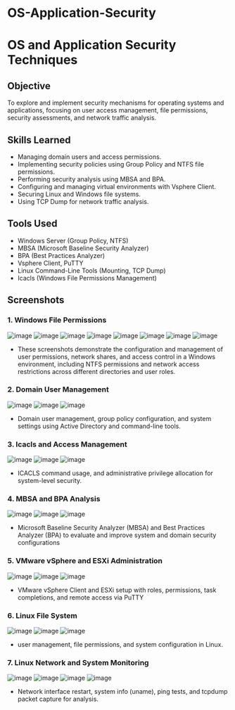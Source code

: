 # OS-Application-Security

# OS and Application Security Techniques

## Objective
To explore and implement security mechanisms for operating systems and applications, focusing on user access management, file permissions, security assessments, and network traffic analysis.

## Skills Learned
- Managing domain users and access permissions.
- Implementing security policies using Group Policy and NTFS file permissions.
- Performing security analysis using MBSA and BPA.
- Configuring and managing virtual environments with Vsphere Client.
- Securing Linux and Windows file systems.
- Using TCP Dump for network traffic analysis.

## Tools Used
- Windows Server (Group Policy, NTFS)
- MBSA (Microsoft Baseline Security Analyzer)
- BPA (Best Practices Analyzer)
- Vsphere Client, PuTTY
- Linux Command-Line Tools (Mounting, TCP Dump)
- Icacls (Windows File Permissions Management)

## Screenshots

### 1. **Windows File Permissions**
![image](https://github.com/user-attachments/assets/174e5219-0269-4d68-90aa-43f876a6e1cc)
![image](https://github.com/user-attachments/assets/7a19fac8-7657-4fff-81de-50f2ae261354)
![image](https://github.com/user-attachments/assets/8b96ddb2-7ccc-4b47-9083-dba6b39922ae)
![image](https://github.com/user-attachments/assets/ba75654d-fee2-4946-bb97-93027b2e0e8b)
![image](https://github.com/user-attachments/assets/1bed24bc-11fe-41af-b3ae-497ceb105677)
![image](https://github.com/user-attachments/assets/52ffa0f0-5c48-4012-85e5-3983e47b1ba1)
![image](https://github.com/user-attachments/assets/ab47f996-f3a3-4dbb-96dc-365109cfcd65)
![image](https://github.com/user-attachments/assets/2a6205c9-9796-4523-af72-dda3250f52d7)
- These screenshots demonstrate the configuration and management of user permissions, network shares, and access control in a Windows environment, including NTFS permissions and network access restrictions across different directories and user roles.

### 2. **Domain User Management**
![image](https://github.com/user-attachments/assets/4b02084b-6f39-4f70-99a6-744049e0ffb0)
![image](https://github.com/user-attachments/assets/4c197de2-5043-4efe-b6de-b72b2a84ee00)
![image](https://github.com/user-attachments/assets/adcc5d69-61bb-45fd-bdc2-8529a6f6961c)
- Domain user management, group policy configuration, and system settings using Active Directory and command-line tools.

### 3. **Icacls and Access Management**
![image](https://github.com/user-attachments/assets/2fd04a91-4bae-4da2-bf77-dfe28d0a41c7)
![image](https://github.com/user-attachments/assets/eef768dd-98d5-4450-96e9-ef845a68c774)
![image](https://github.com/user-attachments/assets/cd572510-8962-459a-80a1-ededb343fd5e)
- ICACLS command usage, and administrative privilege allocation for system-level security.

### 4. **MBSA and BPA Analysis**
![image](https://github.com/user-attachments/assets/fff0581c-6d04-4d7a-8a29-ebee3c2a5bb7)
![image](https://github.com/user-attachments/assets/c6b5c15e-d5f2-4502-88a0-e744fc40368c)
![image](https://github.com/user-attachments/assets/53106810-b404-4b66-810b-f4bdf931f609)
- Microsoft Baseline Security Analyzer (MBSA) and Best Practices Analyzer (BPA) to evaluate and improve system and domain security configurations

### 5. **VMware vSphere and ESXi Administration**
![image](https://github.com/user-attachments/assets/cc694031-080f-419c-b636-5bce231b814e)
![image](https://github.com/user-attachments/assets/f15b3f10-bb78-49cc-b96b-f05f18ddd64c)
![image](https://github.com/user-attachments/assets/f3375578-69a2-4342-9dc5-c1b6bc3fac25)
- VMware vSphere Client and ESXi setup with roles, permissions, task completions, and remote access via PuTTY

### 6. **Linux File System**
![image](https://github.com/user-attachments/assets/b5afbb02-2a37-44b3-94d6-765ee5b52f73)
![image](https://github.com/user-attachments/assets/f922cf21-654c-4274-9eb5-08e48eb34206)
![image](https://github.com/user-attachments/assets/76af6ab8-1bce-40c4-9bb6-377006d770ce)
- user management, file permissions, and system configuration in Linux.

### 7. **Linux Network and System Monitoring**
![image](https://github.com/user-attachments/assets/aea387b6-8725-4fe5-af1d-73ffeb50c274)
![image](https://github.com/user-attachments/assets/6721ac85-b574-4b9d-95e8-c685a4a2239f)
![image](https://github.com/user-attachments/assets/80b9e337-ac28-46cc-9663-01e244a6ac57)
![image](https://github.com/user-attachments/assets/b07c2fea-7fbd-4593-8570-7b03790ea8df)

- Network interface restart, system info (uname), ping tests, and tcpdump packet capture for analysis.


